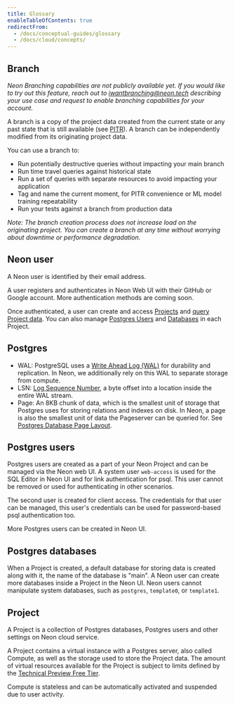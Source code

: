 ```yaml
---
title: Glossary
enableTableOfContents: true
redirectFrom:
  - /docs/conceptual-guides/glossary
  - /docs/cloud/concepts/
---
```


<a id="branches-coming-soon/"></a>

## Branch

_Neon Branching capabilities are not publicly available yet. If you would like to try out this feature, reach out to iwantbranching@neon.tech describing your use case and request to enable branching capabilities for your account._

A branch is a copy of the project data created from the current state or any past state that is still available (see [PITR](../technical-preview-free-tier/#point-in-time-reset)). A branch can be independently modified from its originating project data.

You can use a branch to:

- Run potentially destructive queries without impacting your main branch
- Run time travel queries against historical state
- Run a set of queries with separate resources to avoid impacting your application
- Tag and name the current moment, for PITR convenience or ML model training repeatability
- Run your tests against a branch from production data

_Note: The branch creation process does not increase load on the originating project. You can create a branch at any time without worrying about downtime or performance degradation._

## Neon user

A Neon user is identified by their email address.

A user registers and authenticates in Neon Web UI with their GitHub or Google account. More authentication methods are coming soon.

Once authenticated, a user can create and access [Projects](#project) and [query Project data](../../get-started-with-neon/tutorials#query-via-ui). You can also manage [Postgres Users](#postgres-users) and [Databases](#postgres-databases) in each Project.

## Postgres

- WAL: PostgreSQL uses a [Write Ahead Log (WAL)](https://www.postgresql.org/docs/current/wal-intro.html) for durability and replication. In Neon, we additionally rely on this WAL to separate storage from compute.
- LSN: [Log Sequence Number](https://www.postgresql.org/docs/current/datatype-pg-lsn.html), a byte offset into a location inside the entire WAL stream.
- Page: An 8KB chunk of data, which is the smallest unit of storage that Postgres uses for storing relations and indexes on disk. In Neon, a page is also the smallest unit of data the Pageserver can be queried for. See [Postgres Database Page Layout](https://www.postgresql.org/docs/current/storage-page-layout.html).

## Postgres users

Postgres users are created as a part of your Neon Project and can be managed via the Neon web UI. A system user `web-access` is used for the SQL Editor in Neon UI and for link authentication for psql. This user cannot be removed or used for authenticating in other scenarios.

The second user is created for client access. The credentials for that user can be managed, this user's credentials can be used for password-based psql authentication too.

More Postgres users can be created in Neon UI.

## Postgres databases

When a Project is created, a default database for storing data is created along with it, the name of the database is "main". A Neon user can create more databases inside a Project in the Neon UI. Neon users cannot manipulate system databases, such as `postgres`, `template0`, or `template1`.

## Project

A Project is a collection of Postgres databases, Postgres users and other settings on Neon cloud service.

A Project contains a virtual instance with a Postgres server, also called Compute, as well as the storage used to store the Project data. The amount of virtual resources available for the Project is subject to limits defined by the [Technical Preview Free Tier](../technical-preview-free-tier).

Compute is stateless and can be automatically activated and suspended due to user activity.
